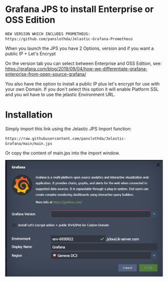 # Grafana JPS to install Enterprise or OSS Edition

```
NEW VERSION WHICH INCLUDES PROMETHEUS: https://github.com/panslothda/Jelastic-Grafana-Prometheus
```

When you launch the JPS you have 2 Options, version and if you want a public IP + Let's Encrypt

On the version tab you can select between Enterprise and OSS Edition, see:
https://grafana.com/blog/2019/09/04/how-we-differentiate-grafana-enterprise-from-open-source-grafana/

You also have the option to install a public IP plus let's encrypt for use with your own Domain.
If you don't select this option it will enable Platform SSL and you wil have to use the jelastic Environment URL.

# Installation
Simply import this link using the Jelastic JPS Import function:
```
https://raw.githubusercontent.com/panslothda/Jelastic-Grafana/main/main.jps
```

Or copy the content of main.jps into the import window.


![Interface](images/interface.png?raw=true)
